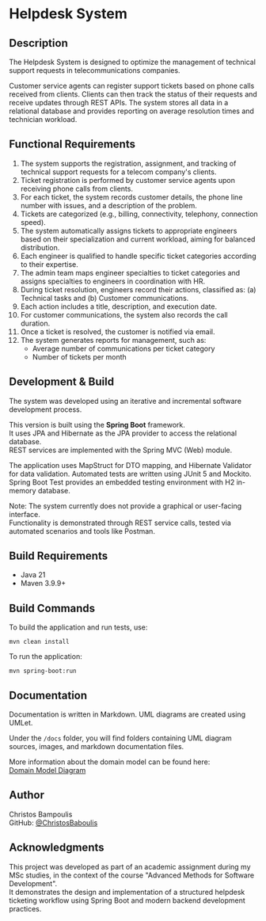 # Helpdesk System
Description
----------
The Helpdesk System is designed to optimize the management of technical support requests in telecommunications companies.

Customer service agents can register support tickets based on phone calls received from clients. Clients can then track the status of their requests and receive updates through REST APIs. The system stores all data in a relational database and provides reporting on average resolution times and technician workload.

Functional Requirements
----------
1. The system supports the registration, assignment, and tracking of technical support requests for a telecom company's clients.
2. Ticket registration is performed by customer service agents upon receiving phone calls from clients.
3. For each ticket, the system records customer details, the phone line number with issues, and a description of the problem.
4. Tickets are categorized (e.g., billing, connectivity, telephony, connection speed).
5. The system automatically assigns tickets to appropriate engineers based on their specialization and current workload, aiming for balanced distribution.
6. Each engineer is qualified to handle specific ticket categories according to their expertise.
7. The admin team maps engineer specialties to ticket categories and assigns specialties to engineers in coordination with HR.
8. During ticket resolution, engineers record their actions, classified as:
   (a) Technical tasks and (b) Customer communications.
9. Each action includes a title, description, and execution date.
10. For customer communications, the system also records the call duration.
11. Once a ticket is resolved, the customer is notified via email.
12. The system generates reports for management, such as:
    - Average number of communications per ticket category
    - Number of tickets per month

Development & Build
----------
The system was developed using an iterative and incremental software development process.

This version is built using the **Spring Boot** framework.  
It uses JPA and Hibernate as the JPA provider to access the relational database.  
REST services are implemented with the Spring MVC (Web) module.

The application uses MapStruct for DTO mapping, and Hibernate Validator for data validation.
Automated tests are written using JUnit 5 and Mockito.  
Spring Boot Test provides an embedded testing environment with H2 in-memory database.

Note: The system currently does not provide a graphical or user-facing interface.  
Functionality is demonstrated through REST service calls, tested via automated scenarios and tools like Postman.

Build Requirements
----------
- Java 21
- Maven 3.9.9+

Build Commands
----------
To build the application and run tests, use:

```
mvn clean install
```

To run the application:

```
mvn spring-boot:run
```

Documentation
----------
Documentation is written in Markdown. UML diagrams are created using UMLet.

Under the `/docs` folder, you will find folders containing UML diagram sources, images, and markdown documentation files.

More information about the domain model can be found here:  
[Domain Model Diagram](docs/MD_Files/Domain_Model.md)

Author
----------
Christos Bampoulis  
GitHub: [@ChristosBaboulis](https://github.com/ChristosBaboulis)

Acknowledgments
----------
This project was developed as part of an academic assignment during my MSc studies, in the context of the course "Advanced Methods for Software Development".  
It demonstrates the design and implementation of a structured helpdesk ticketing workflow using Spring Boot and modern backend development practices.
